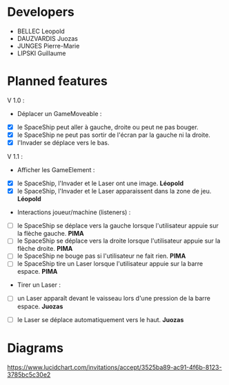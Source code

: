 # Developers

* BELLEC Leopold
* DAUZVARDIS Juozas
* JUNGES Pierre-Marie
* LIPSKI Guillaume

# Planned features

V 1.0 :
* Déplacer un GameMoveable :
 - [x] le SpaceShip peut aller à gauche, droite ou peut ne pas bouger.
 - [x] le SpaceShip ne peut pas sortir de l'écran par la gauche ni la droite.
 - [x] l'Invader se déplace vers le bas.

V 1.1 :
* Afficher les GameElement :
 - [x] le SpaceShip, l'Invader et le Laser ont une image. **Léopold**
 - [x] le SpaceShip, l'Invader et le Laser apparaissent dans la zone de jeu. **Léopold**
* Interactions joueur/machine (listeners) :
 - [ ] le SpaceShip se déplace vers la gauche lorsque l'utilisateur appuie sur la flèche gauche. **PIMA**
 - [ ] le SpaceShip se déplace vers la droite lorsque l'utilisateur appuie sur la flèche droite. **PIMA**
 - [ ] le SpaceShip ne bouge pas si l'utilisateur ne fait rien. **PIMA**
 - [ ] le SpaceShip tire un Laser lorsque l'utilisateur appuie sur la barre espace. **PIMA**
* Tirer un Laser :
 - [ ] un Laser apparaît devant le vaisseau lors d'une pression de la barre espace. **Juozas**
 - [ ] le Laser se déplace automatiquement vers le haut. **Juozas**


# Diagrams

https://www.lucidchart.com/invitations/accept/3525ba89-ac91-4f6b-8123-3785bc5c30e2
